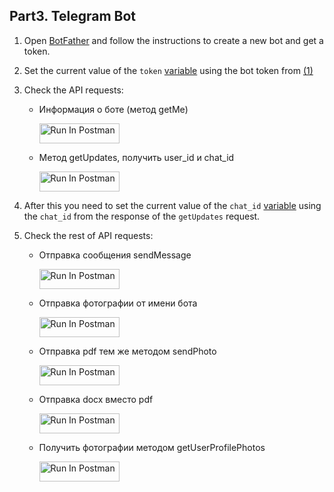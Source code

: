 ## Part3. Telegram Bot

1. Open [BotFather](https://t.me/BotFather) and follow the instructions to create a new bot and get a token.
2. Set the current value of the `token` [variable](https://www.postman.com/security-explorer-76171055/workspace/s21-elidacon-backend-project1/collection/34616296-d8511e35-bfe2-4e73-8d69-501d892e07df?tab=variables) using the bot token from [(1)](#1-open-botfather-and-follow-the-instructions-to-create-a-new-bot-and-get-a-token)
3. Check the API requests:
   
   - Информация о боте (метод getMe)
      
       [<img src="https://run.pstmn.io/button.svg" alt="Run In Postman" style="width: 128px; height: 32px;">](https://www.postman.com/security-explorer-76171055/workspace/s21-elidacon-backend-project1/request/34616296-24742a74-40bb-46ca-9303-fec51d8ab83b)

   - Метод getUpdates, получить user_id и chat_id
      
       [<img src="https://run.pstmn.io/button.svg" alt="Run In Postman" style="width: 128px; height: 32px;">](https://www.postman.com/security-explorer-76171055/workspace/s21-elidacon-backend-project1/request/34616296-28effae1-38b7-44fe-8dda-f2e102d16f10)

4. After this you need to set the current value of the `chat_id` [variable](https://www.postman.com/security-explorer-76171055/workspace/s21-elidacon-backend-project1/collection/34616296-d8511e35-bfe2-4e73-8d69-501d892e07df?tab=variables) using the `chat_id` from the response of the `getUpdates` request.
5. Check the rest of API requests:
  
   - Отправка сообщения sendMessage
      
       [<img src="https://run.pstmn.io/button.svg" alt="Run In Postman" style="width: 128px; height: 32px;">](https://www.postman.com/security-explorer-76171055/workspace/s21-elidacon-backend-project1/request/34616296-79325dfc-22d9-4c12-b0c7-821a5e9c93cc)

   - Отправка фотографии от имени бота
      
       [<img src="https://run.pstmn.io/button.svg" alt="Run In Postman" style="width: 128px; height: 32px;">](https://www.postman.com/security-explorer-76171055/workspace/s21-elidacon-backend-project1/request/34616296-c07b02ea-167e-44e1-a03b-10e44bbbf2d7)

   - Отправка pdf тем же методом sendPhoto
      
       [<img src="https://run.pstmn.io/button.svg" alt="Run In Postman" style="width: 128px; height: 32px;">](https://www.postman.com/security-explorer-76171055/workspace/s21-elidacon-backend-project1/request/34616296-265204a5-9ee9-4a20-a682-f042d9d5e148)

   - Отправка docx вместо pdf
      
       [<img src="https://run.pstmn.io/button.svg" alt="Run In Postman" style="width: 128px; height: 32px;">](https://www.postman.com/security-explorer-76171055/workspace/s21-elidacon-backend-project1/request/34616296-aef008d4-0b7a-459b-9034-46cf8136189b)

   - Получить фотографии методом getUserProfilePhotos
      
       [<img src="https://run.pstmn.io/button.svg" alt="Run In Postman" style="width: 128px; height: 32px;">](https://www.postman.com/security-explorer-76171055/workspace/s21-elidacon-backend-project1/request/34616296-d4fe47e0-0838-4081-ba6c-f29a4429aed8)

